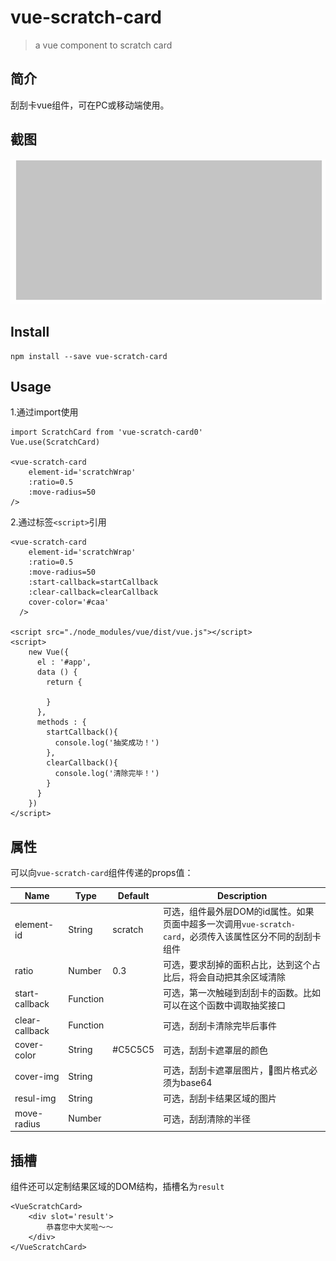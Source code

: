 # vue-scratch-card

> a vue component to scratch card

## 简介

刮刮卡vue组件，可在PC或移动端使用。

## 截图

![scratchcard](https://raw.githubusercontent.com/ZENGzoe/imagesCollection/master/2018/scratchCard.gif)

## Install

```
npm install --save vue-scratch-card
```

## Usage

1.通过import使用

```
import ScratchCard from 'vue-scratch-card0'
Vue.use(ScratchCard)

<vue-scratch-card 
    element-id='scratchWrap'
    :ratio=0.5
    :move-radius=50
/>

```

2.通过标签`<script>`引用

```
<vue-scratch-card 
    element-id='scratchWrap'
    :ratio=0.5
    :move-radius=50
    :start-callback=startCallback
    :clear-callback=clearCallback
    cover-color='#caa'
  />

<script src="./node_modules/vue/dist/vue.js"></script>
<script>
    new Vue({
      el : '#app',
      data () {
        return {

        }
      },
      methods : {
        startCallback(){
          console.log('抽奖成功！')
        },
        clearCallback(){
          console.log('清除完毕！')
        }
      }
    })
</script>
```

## 属性

可以向`vue-scratch-card`组件传递的props值：

Name | Type | Default | Description  
------------- | ------------- | ------------- | -------------
element-id | String| scratch | 可选，组件最外层DOM的id属性。如果页面中超多一次调用`vue-scratch-card`，必须传入该属性区分不同的刮刮卡组件
ratio | Number | 0.3 | 可选，要求刮掉的面积占比，达到这个占比后，将会自动把其余区域清除
start-callback | Function |  | 可选，第一次触碰到刮刮卡的函数。比如可以在这个函数中调取抽奖接口
clear-callback | Function |  | 可选，刮刮卡清除完毕后事件
cover-color | String | #C5C5C5 | 可选，刮刮卡遮罩层的颜色
cover-img | String |  | 可选，刮刮卡遮罩层图片，图片格式必须为base64
resul-img | String |  | 可选，刮刮卡结果区域的图片
move-radius | Number |  | 可选，刮刮清除的半径


## 插槽

组件还可以定制结果区域的DOM结构，插槽名为`result`

```
<VueScratchCard>
    <div slot='result'>
        恭喜您中大奖啦～～
    </div>
</VueScratchCard>
```

